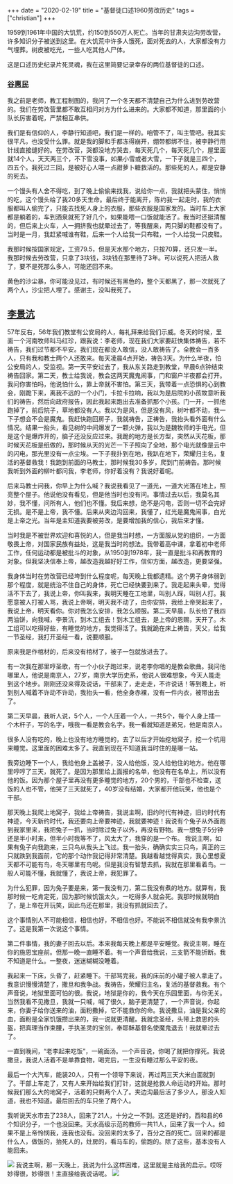 +++ 
date = "2020-02-19"
title = "基督徒口述1960劳改历史"
tags = ["christian"]
+++

1959到1961年中国的大饥荒，约150到550万人死亡。当年的甘肃夹边沟劳改营，许多知识分子被送到这里。在大饥荒中许多人饿死，面对死去的人，大家都没有力气埋葬。树皮被吃光，一些人吃其他人尸体。

这是口述历史纪录片死灵魂，我在这里简要记录幸存的两位基督徒的口述。

### [谷惠民](https://youtu.be/zAdJK0LkBlg?list=PLrXeLzPhN4rTtk3o6U9Bka4iKV0F3LmUo&t=2845)

我之前是老师，教工程制图的，我问了一个冬天都不清楚自己为什么进到劳改营的。我们在劳改营里都不敢互相问对方为什么进来的。大家都不知道，那里面的小队长厉害着呢，严禁相互串供。

我们是有信仰的人，李静行知道吧，我们是一样的。咱管不了，叫主管吧。我其实很平凡，也没受什么罪。就是我的脚和手都冻得崩开，绷带都绑不住，被李静行用针线直接缝好的。在劳改营，哭都没地方哭去，每天死几个，每天死几个，屋里面就14个人，天天两三个，不下雪没事，如果小雪或者大雪，一下子就是三四个，四五个。我死过三回，是被好心人喂一点甜萝卜糖救活的。那些死的人，都是安静的死去。

一个馒头有人舍不得吃，到了晚上偷偷来找我，说给你一点，我就把头蒙住，悄悄的吃，这个馒头给了我20多天生命。最后终于能离开，陈约我一起走时，我的衣服都叫人偷完了，只能去找死人身上的衣服，那些衣服是国家发的。当时车上大家都是躺着的，车到酒泉就死了好几个，如果能喂一口饭就能活了。我当时还挺清醒的，但后来上火车，人一拥挤我也就晕过去了，等我醒来，两只脚的鞋都没有了。当时是一月，我赶紧喊谁有鞋，后来一个人给我一只布鞋，一个人给我一只皮鞋。

我那时候按国家规定，工资79.5，但是天水那个地方，只按70算，还只发一半。我那时候去劳改营，只拿了3块钱，3块钱在那里待了3年。可以说死人把活人救了，要不是死那么多人，可能还回不来。

黄色的沙尘暴，你可能没见过，有时候还有黑色的，整个天都黑了，那一次就死了两个人，沙尘把人埋了。感谢主，没叫我死了。
## [李景沆](https://youtu.be/zAdJK0LkBlg?list=PLrXeLzPhN4rTtk3o6U9Bka4iKV0F3LmUo&t=4475)
57年反右，56年我们教堂有公安局的人，每礼拜来给我们示威。冬天的时候，里面一个河南牧师叫马红珍，跟我说：李老师，现在我们大家要赶快集体祷告，若不祷告，我们过节都不平安。我们现在都没人敢信，没人敢祷告了。全教会一百多人，只有我和教士两个人还敢来。每天凌晨4点开始，祷告3天。为什么半夜，怕公安局的人，受监视。第一天平安过去了，我从东关路走到教堂，早晨6点钟结束祷告回家。第二天，教士给我说，教会这两天魔鬼闹事，门和窗户半夜都会打开。我问你害怕吗，他说怕什么，靠上帝就不害怕。第三天，我带着一点恐惧的心到教会，刚跪下来，离我不远的一个小门，卡拉卡拉响，我以为是后院的小孩故意听我们的祷告，然后向政府报告，因此我起来跑出去准备抓那个小孩。门一开，一抓他跑掉了，前后院子，草地都没有人。我以为是风，但是没有风，树叶都不动，我一下子想会不会是魔鬼。我赶快跑回房子，我就祷告，正祷告，我抬头看外面有什么情况。结果一抬头，看见树的中间爆发了一颗火弹，我以为是魏牧师的手电光，但是这个是爆炸开的，脑子还没反应过来。我跪的地方是长方型，突然从天花板，那时候天花板是纸做的，那时候从天的光芒一下子照向了全地，那个电光就像是云中的闪电，那光里没有一点尘埃。一下子我扑到在地，我趴在地下，荣耀归主名，复活的基督救我！我跑到前面的马教士，那时候我30多岁，爬到门前祷告。那时候我听到外面的柳叶都问我，李老师，你好着没有？我说好着呢。

后来马教士问我，你早上为什么喊？我说我看见了一道光，一道大光落在地上，照亮整个屋子。他说他没有看见，但是他当时也没有问。事情过去以后，我莫名其妙，我不懂，问所有人，他们也不懂。我后来想，绝不是闪电，否则一切不会完好无损。是不是上帝，我不懂。后来从夹边沟回来，我懂了，红光是魔鬼闹事，白光是上帝之光。当年是主知道我要被劳改，是要增加我的信心，我后来才懂。

当时我是不被世界欢迎和喜悦的人，但是我当时想，一方面服从党的组织，一方面敬畏上帝，对国家民族有益处，这是我当时的想法。我带着高中课，拿着初中老师工作，任何运动都是被批斗的对象，从1950到1978年，我一直是批斗和再教育的对象。但我坚决信奉上帝，越改造我越好好工作，信仰方面，越改造，更要坚强。

我身体当时在劳改营已经垮到什么程度呢，每天晚上我都遗精。这个男子身体弱到那个程度，就是统治不住自己的身体，死亡已经快要到来了。我走起来头晕，觉得活不下去了，我说上帝，你叫我来，我明天睡在工地里，叫别人踩，叫别人打。我愿意被人打被人骂，我说上帝啊，明天我不动了，由你安排，我给上帝哭起来了，我说上帝，明天看你。你对我怎么安排，我怎么顺服。第二天早晨，队长给了我四两油饼，向我喊，李景沆，到木工组去！到木工组去，是上帝的恩赐，天开了。木工组可以吃得好些，有睡觉的地方，我觉得活了。我就跪在床上祷告，天父，给我一节圣经，我打开圣经一看，说要顺服。

原来我是作棺材的，后来没有棺材了，被子一包就放进去了。

有一次我在那里哼圣歌，有一个小伙子跑过来，说老李你唱的是教会歌曲。我问他哪里人，他说是南京人，27岁，南京大学历史系，他说人很难想象，今天人能走到这个地步。刚刚还没来得及说话，干部来了，走走走，不许说话！等到晚上，听到别人喊着不许动不许动，我抬头一看，他全身赤裸，没有一件内衣，被带出去了。

第二天早晨，我听人说，5个人，一个人压着一个人，一共5个，每个人身上插一个木杆子，写的名字，哦我一看是教会名字。我一看就知道是弟兄，他是南京人。

很多人没有吃的，晚上也没有地方睡觉的，去了以后才开始挖地窝子，挖一个坑用来睡觉。这里面的困难太多了。我直到现在不知道我当时住的是哪一站。

我旁边睡下一个人，我给他身上盖被子，没人给他饭，没人给他住的地方。他在哪里哼哼了三天，就死了。是因为那里给上面报的名单，他没有在名单上，所以没有他的饭。因为那个屋子里再没有更多睡觉的地方，20个男的，干部也不检查，送饭的人也不管，他哭了三天就死了，40岁没有结婚，大家都开他玩笑，他也是个干部。

那天晚上我爬上地窝子，我给上帝祷告，我说主啊，旧约时代有神迹，旧约时代有神迹，今天新约时代，我还要向上帝要神迹，我就要神迹！我说有个兔子从外面跑到我家里来，我把兔子一抓，当时除过兔子以外，再没有野物。我一想兔子5分钟还是半小时来，但半小时我等不了，风太大了，我穿的是一个布。
我说主啊，如果有兔子向我跑来，三只鸟从我头上飞过。我一抬头，确确实实三只鸟，真正的三只就跌到我面前，它的那个动作我记得非常清楚。我越看越觉得真实，我心里想夏天都不可能有鸟，冬天哪里有鸟呢。但是我没有智慧去抓，我就在那里看着鸟。一般人可能不懂，我就懂了，我说上帝，我犯罪了。

为什么犯罪，因为兔子要是来，第一我没有刀，第二我没有煮的地方。就算有，我那时候一吃肯定死，因为那时候饥饿太久，一吃得多人就会死。我那时候就明白了，是上帝在开玩笑，因此鸟还在那里，我没有抓就回去了。

这个事情别人不可能相信，相信也好，不相信也好。不能说不相信就没有我李景沆了。这是我第一次说这个事情。

第二件事情，我的妻子回去以后。本来我每天晚上都是平安睡觉。我说主啊，睡在你的施恩宝座前。但那一晚一直睡不着。有一个声音给我说，三支箭不能折断。我不知道是什么。一整夜，迷迷糊糊没睡着。

我起来一下床，头昏了，赶紧睡下。干部骂完我，我的床前的小罐子被人拿走了。我意识慢慢清楚了，撒旦和我争战。我祷告，荣耀归主名，复活的基督救我。有个声音说，地狱里面可怕的很。我说，地狱是你的，我今天在乐园里面，与你无关。当然我看不见撒旦，我就一只喊，喊了很久，脑子更清楚了，一个声音说，你起来，你妻子给你送来的油，面粉撒掉，它不能救你的命。我说撒旦，油是我父亲的血，面粉是全家饥饿攒出来的，我一说就更清醒。我就念圣经，头带上救恩的头盔，把真理当作束腰，手执圣灵的宝剑，奉耶稣基督名使魔鬼退去！我就晕过去了。

一直到晚间，“老李起来吃饭”，一碗面汤。一个声音说，你喝了就把你撑死。我说撒旦，我说人活着不是单靠食物，喝完后，一生没有睡过那么平安的夜。

最后一个大汽车，能装20人，只有一个领导下来说，再过两三天大米白面就到了。干部上车走了，又有人来开始给我们打针，这就是抢救人命运动的开始。那时候我们那么大的地窝子，活着的只剩两个人了。夹边沟最后活了多少人，那没人知道，我也不知道。最后回去的车只坐了两个人。

我听说天水市去了238人，回来了21人，十分之一不到。这还是好的，西和县的6个知识分子，一个也没回来。天水高级示范的教师一共11人，回来了我一个人。如果不是上帝怜悯我，连我也没有。没回来的太多了，百分之百的死亡。回来的都是什么人，做饭的，抬死人的，灶房的，看马车的，偷跑的。除了这些，基本没有人能回来。

![](https://i.imgur.com/0ycyVf1.png)
我说主啊，那一天晚上，我说为什么这样困难，这里就是主给我的启示。哎呀妙得很，妙得很！主直接给我说话呢。
![](https://i.imgur.com/l0dhXjl.png)